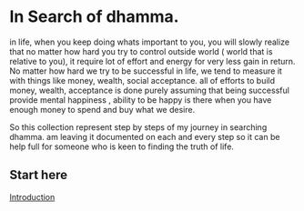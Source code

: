 # In Search of dhamma.

in life, when you keep doing whats important to you, you will slowly realize that no matter how hard you try to control outside world ( world that is relative to you), it require lot of effort and energy for very less gain in return. No matter how hard we try to be successful in life, we tend to measure it with things like money, wealth, social acceptance. 
all of efforts to build money, wealth, acceptance is done purely assuming that being successful provide mental happiness , ability to be happy is there when you have enough money to spend and buy what we desire.

So this collection represent step by steps of my journey in searching dhamma. am leaving it documented on each and every step so it can be help full for someone who is keen to finding the truth of life.

## Start here

[Introduction](https://github.com/dinukx/dhamma-notes/blob/main/Reference_list.md)